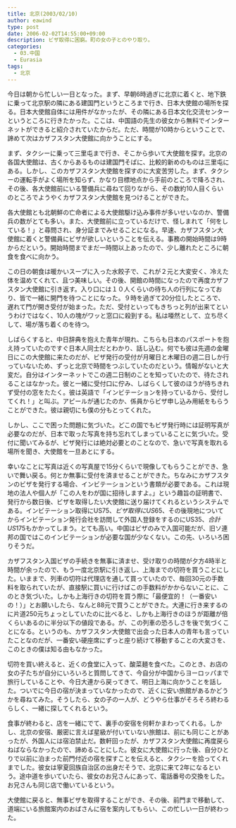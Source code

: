 ```yaml
---
title: 北京(2003/02/10)
author: eawind
type: post
date: 2006-02-02T14:55:00+09:00
description: ビザ取得に困窮。町の女の子とのやり取り。
categories:
  - 03.中国
  - Eurasia
tags:
  - 北京
---
```

今日は朝から忙しい一日となった。まず、早朝6時過ぎに北京に着くと、地下鉄に乗って北京駅の隣にある建国門というところまで行き、日本大使館の場所を探る。日本大使館自体には用件がなかったが、その隣にある日本文化交流センターというところに行きたかった。ここは、中国語の先生の彼女から無料でインターネットができると紹介されていたからだ。ただ、時間が10時からということで、諦めて次はカザフスタン大使館に向かうことにする。

まず、タクシーに乗って三里屯まで行き、そこから歩いて大使館を探す。北京の各国大使館は、古くからあるものは建国門そばに、比較的新めのものは三里屯にある。しかし、このカザフスタン大使館を探すのに大変苦労した。まず、タクシーの運転手がよく場所を知らず、かなり目標地点から手前のところで降ろされ、その後、各大使館前にいる警備兵に尋ねて回りながら、その数約10人目くらいのところでようやくカザフスタン大使館を見つけることができた。

各大使館とも北朝鮮の亡命者による大使館駆け込み事件が多いせいなのか、警備兵の数がとても多い。また、大使館前に立っているだけで、怪しまれて「何をしている！」と尋問され、身分証までみせることになる。早速、カザフスタン大使館に着くと警備員にビザが欲しいということを伝える。事務の開始時間は9時からだという。開始時間までまだ一時間以上あったので、少し離れたところに朝食を食べに向かう。

この日の朝食は暖かいスープに入った水餃子で、これが２元と大変安く、冷えた体を温めてくれて、且つ美味しい。その後、開館の時間になったので再度カザフスタン大使館に引き返す。入り口には１０人くらいの待ち人の行列になっており、皆で一緒に開門を待つことになった。９時を過ぎて20分位したところで、遅れて門が開き受付が始まった。ただ、受付といってもきちっと列が出来てというわけではなく、10人の塊がワッと窓口に殺到する。私は唖然として、立ち尽くして、場が落ち着くのを待つ。

しばらくすると、中日辞典を抱えた青年が現れ、こちらも日本のパスポートを抱え持っていたのですぐ日本人同士だとわかり、話し込む。何でも彼は先週の金曜日にこの大使館に来たのだが、ビザ発行の受付が月曜日と木曜日の週二日しか行っていないため、ずっと北京で時間をつぶしていたのだという。情報がないと大変だ。自分はインターネットでこの週二日制のことを知っていたので、待たされることはなかった。彼と一緒に受付口に佇み、しばらくして彼のほうが待ちきれず受付の窓をたたく。彼は英語で「インビテーションを持っているから、受付してくれ！」と叫ぶ。アピールが通じたのか、係員からビザ申し込み用紙をもらうことができた。彼は親切にも僕の分もとってくれた。

しかし、ここで困った問題に気づいた。どこの国でもビザ発行時には証明写真が必要なのだが、日本で取った写真を持ち忘れてしまっていることに気づいた。受付に聞いてみるが、ビザ発行には絶対必要とのことなので、急いで写真を取れる場所を聞き、大使館を一旦あとにする。

幸いなことに写真は近くの写真屋で15分くらいで現像してもらうことができ、急いで舞い戻る。何とか無事に受付を済ませることができた。ちなみにカザフスタンのビザを発行する場合、インビテーションという書類が必要である。これは現地の法人や個人が「この人をわが国に招待しますよ。」という趣旨の証明書で、発行から数日後、ビザを取得したい大使館に送り届けてくれるというシステムである。インビテーション取得にUS$75、ビザ取得にUS$65、その後現地についてからインビテーション発行会社を訪問して外国人登録をするのにUS$35、合計US$175もかかってしまう。とても高い。中国はビザのみで入国可能だが、旧ソ連邦の国ではこのインビテーションが必要な国が少なくない。この先、いろいろ困りそうだ。

カザフスタン入国ビザの手続きを無事に済ませ、受け取りの時間が夕方4時半と時間が余ったので、もう一度北京駅に引き返し、上海までの切符を買うことにした。いままで、列車の切符は代理店を通して買っていたので、毎回30元の手数料を取られていたが、直接駅に買いに行けばこの手数料がかからないことに、このとき気づいた。しかも上海行きの切符を買う際に「最便宜的！（一番安いの！）」とお願いしたら、なんと88元で買うことができた。大連に行き来するのに片道250元ちょっとしていたのに比べると、しかも上海行きのほうが距離が倍くらいあるのに半分以下の値段である。が、この列車の恐ろしさを後で気づくことになる。というのも、カザフスタン大使館で出会った日本人の青年も言っていたことなのだが、一番安い硬座席にずっと座り続けて移動することの大変さを、このときの僕は知る由もなかった。

切符を買い終えると、近くの食堂に入って、酸菜麺を食べた。このとき、お店の女の子たちが自分にいろいろと質問してきて、今自分が中国からヨーロッパまで旅行していることや、今日大連から戻ってきて、明日上海に向かうことを話した。ついでに今日の宿が決まっていなかったので、近くに安い旅館があるかどうかを尋ねてみた。そうしたら、女の子の一人が、どうやら仕事がそろそろ終わるらしく、一緒に探してくれるという。

食事が終わると、店を一緒にでて、裏手の安宿を何軒かまわってくれる。しかし、北京の安宿、厳密に言えば星級が付いていない旅館は、前にも同じことがあったが、外国人には宿泊禁止だ。数軒回ったが、カザフスタン大使館に再度戻らねばならなかったので、諦めることにした。彼女に大使館に行った後、自分ひとりで以前に泊まった前門付近の宿を探すことを伝えると、タクシーを拾ってくれまでした。彼女は寧夏回族自治区の出身だそうで、北京に来て2年になるという。途中道を歩いていたら、彼女のお兄さんにあって、電話番号の交換をした。お兄さんも同じ店で働いているという。

大使館に戻ると、無事ビザを取得することができ、その後、前門まで移動して、道端にいる旅館案内のおばさんに宿を案内してもらい、この忙しい一日が終わった。
